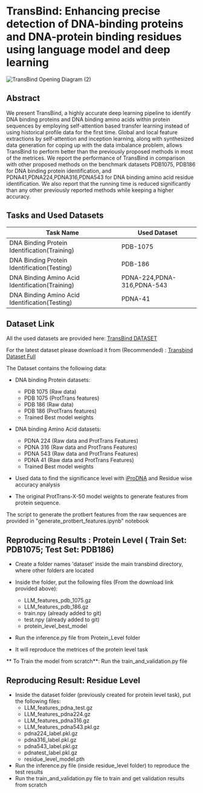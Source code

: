 
# TransBind: Enhancing precise detection of DNA-binding proteins and DNA-protein binding residues using language model and deep learning



![TransBind Opening Diagram (2)](https://github.com/user-attachments/assets/0b948185-ae29-46d9-9ad6-779a0ac9e6b7)







## Abstract

We present TransBind, a highly accurate deep learning pipeline to identify DNA binding proteins and DNA binding amino acids within protein sequences by employing self-attention based transfer learning instead of using historical profile data for the first time. Global and local feature extractions by self-attention and inception learning, along with synthesized data generation for coping up with the data imbalance problem, allows TransBind to perform better than the previously proposed methods in most of the metrices. We report the performance of TransBind in comparison with other proposed methods on the benchmark datasets PDB1075, PDB186 for DNA binding protein identification, and PDNA41,PDNA224,PDNA316,PDNA543 for DNA binding amino acid residue identification. We also report that the running time is reduced significantly than any other previously reported methods while keeping a higher accuracy. 


## Tasks and Used Datasets

| Task Name             | Used Dataset                                                                
| ----------------- | ------------------------------------------------------------------ |
| DNA Binding Protein Identification(Training) | PDB-1075 |
| DNA Binding Protein Identification(Testing) | PDB-186 |
| DNA Binding Amino Acid Identification(Training) | PDNA-224,PDNA-316,PDNA-543 |
| DNA Binding Amino Acid Identification(Testing) | PDNA-41 |



## Dataset Link

All the used datasets are provided here:
[TransBind DATASET](https://drive.google.com/drive/folders/13dZsgurLKU8wR0YVdfzMX_GImqkqxgCW?usp=sharing)


For the latest dataset please download it from (Recommended) :
[Transbind Dataset Full](https://zenodo.org/records/10215073)


The Dataset contains the following data:

- DNA binding Protein datasets:
    - PDB 1075 (Raw data)
    - PDB 1075 (ProtTrans features)
    - PDB 186 (Raw data)
    - PDB 186 (ProtTrans features)
    - Trained Best model weights

- DNA binding Amino Acid datasets:
    - PDNA 224 (Raw data and ProtTrans Features)
    - PDNA 316 (Raw data and ProtTrans Features)
    - PDNA 543 (Raw data and ProtTrans Features)
    - PDNA 41 (Raw data and ProtTrans Features)
    - Trained Best model weights
- Used data to find the significance level with [iProDNA](https://pubmed.ncbi.nlm.nih.gov/31881828/) and Residue wise accuracy analysis
- The original ProtTrans-X-50 model weights to generate features from protein sequence.


The script to generate the protbert features from the raw sequences are provided in "generate_protbert_features.ipynb" notebook



## Reproducing Results : Protein Level ( Train Set: PDB1075; Test Set: PDB186)
- Create a folder names 'dataset' inside the main transbind directory, where other folders are located
- Inside the folder, put the following files (From the download link provided above):
  - LLM_features_pdb_1075.gz
  - LLM_features_pdb_186.gz
  - train.npy (already added to git)
  - test.npy (already added to git)
  - protein_level_best_model
    
- Run the inference.py file from Protein_Level folder
- It will reproduce the metrices of the protein level task
 
**  To Train the model from scratch**: Run the train_and_validation.py file

## Reproducing Result: Residue Level 

- Inside the dataset folder (previously created for protein level task), put the following files:
  -  LLM_features_pdna_test.gz
  -  LLM_features_pdna224.gz
  -  LLM_features_pdna316.gz
  -  LLM_features_pdna543.pkl.gz
  -  pdna224_label.pkl.gz
  -  pdna316_label.pkl.gz
  -  pdna543_label.pkl.gz
  -  pdnatest_label.pkl.gz
  -  residue_level_model.pth
-  Run the inference.py file (inside residue_level folder) to reproduce the test results
-  Run the train_and_validation.py file to train and get validation results from scratch


